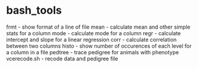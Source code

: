 # bash_tools

frmt - show format of a line of file
mean - calculate mean and other simple stats for a column
mode - calculate mode for a column
regr - calculate intercept and slope for a linear regression
corr - calculate correlation between two columns
histo - show number of occurences of each level for a column in a file
pedtree - trace pedigree for animals with phenotype
vcerecode.sh - recode data and pedigree file
